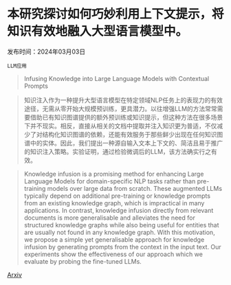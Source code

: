 # 本研究探讨如何巧妙利用上下文提示，将知识有效地融入大型语言模型中。

发布时间：2024年03月03日

`LLM应用`

> Infusing Knowledge into Large Language Models with Contextual Prompts

> 知识注入作为一种提升大型语言模型在特定领域NLP任务上的表现力的有效途径，无需从零开始大规模预训练，更具潜力。以往增强LLM的方法常常需要借助已有知识图谱提供的额外预训练或知识提示，但这种方法在很多场景下并不现实。相反，直接从相关的文档中提取并注入知识更为普适，不仅减少了对结构化知识图谱的依赖，还能有效服务于那些鲜少出现在任何知识图谱中的实体。因此，我们提出一种源自输入文本上下文的、简洁且易于推广的知识注入策略。实验证明，通过检验微调后的LLM，该方法确实行之有效。

> Knowledge infusion is a promising method for enhancing Large Language Models for domain-specific NLP tasks rather than pre-training models over large data from scratch. These augmented LLMs typically depend on additional pre-training or knowledge prompts from an existing knowledge graph, which is impractical in many applications. In contrast, knowledge infusion directly from relevant documents is more generalisable and alleviates the need for structured knowledge graphs while also being useful for entities that are usually not found in any knowledge graph. With this motivation, we propose a simple yet generalisable approach for knowledge infusion by generating prompts from the context in the input text. Our experiments show the effectiveness of our approach which we evaluate by probing the fine-tuned LLMs.

[Arxiv](https://arxiv.org/abs/2403.01481)